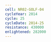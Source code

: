 ```yaml
---
cell: NR02-GOLF-04
cycleYear: 2014
cycle: 25
cycleDate: 2014-25
resistance: 430000
enlightened: 282000 
---
```

      